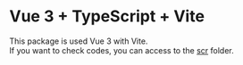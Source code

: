 # Vue 3 + TypeScript + Vite

This package is used Vue 3 with Vite. <br />
If you want to check codes, you can access to the <a href="https://github.com/smileJanet/PracticeVue/tree/main/VuePracticeWithVite/src">scr<a> folder.
